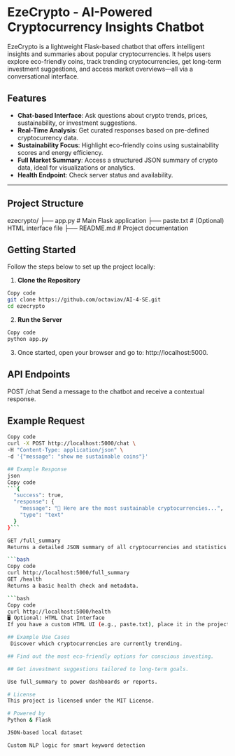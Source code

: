 # EzeCrypto - AI-Powered Cryptocurrency Insights Chatbot

EzeCrypto is a lightweight Flask-based chatbot that offers intelligent insights and summaries about popular cryptocurrencies. It helps users explore eco-friendly coins, track trending cryptocurrencies, get long-term investment suggestions, and access market overviews—all via a conversational interface.

## Features

- **Chat-based Interface**: Ask questions about crypto trends, prices, sustainability, or investment suggestions.
- **Real-Time Analysis**: Get curated responses based on pre-defined cryptocurrency data.
- **Sustainability Focus**: Highlight eco-friendly coins using sustainability scores and energy efficiency.
- **Full Market Summary**: Access a structured JSON summary of crypto data, ideal for visualizations or analytics.
- **Health Endpoint**: Check server status and availability.

---

## Project Structure

ezecrypto/
├── app.py # Main Flask application
├── paste.txt # (Optional) HTML interface file
├── README.md # Project documentation

## Getting Started
Follow the steps below to set up the project locally:
1. **Clone the Repository**
```bash
Copy code
git clone https://github.com/octaviav/AI-4-SE.git
cd ezecrypto
```

2. **Run the Server**
```bash
Copy code
python app.py
```

3. Once started, open your browser and go to:
 http://localhost:5000.

## API Endpoints
POST /chat
Send a message to the chatbot and receive a contextual response.

## Example Request
```bash
Copy code
curl -X POST http://localhost:5000/chat \
-H "Content-Type: application/json" \
-d '{"message": "show me sustainable coins"}'

## Example Response
json
Copy code
```{
  "success": true,
  "response": {
    "message": "🌱 Here are the most sustainable cryptocurrencies...",
    "type": "text"
  }
}```

GET /full_summary
Returns a detailed JSON summary of all cryptocurrencies and statistics.

```bash
Copy code
curl http://localhost:5000/full_summary
GET /health
Returns a basic health check and metadata.

```bash
Copy code
curl http://localhost:5000/health
🖥️ Optional: HTML Chat Interface
If you have a custom HTML UI (e.g., paste.txt), place it in the project root. It will be rendered when visiting the root route /.

## Example Use Cases
 Discover which cryptocurrencies are currently trending.

## Find out the most eco-friendly options for conscious investing.

## Get investment suggestions tailored to long-term goals.

Use full_summary to power dashboards or reports.

# License
This project is licensed under the MIT License.

# Powered by
Python & Flask

JSON-based local dataset

Custom NLP logic for smart keyword detection
